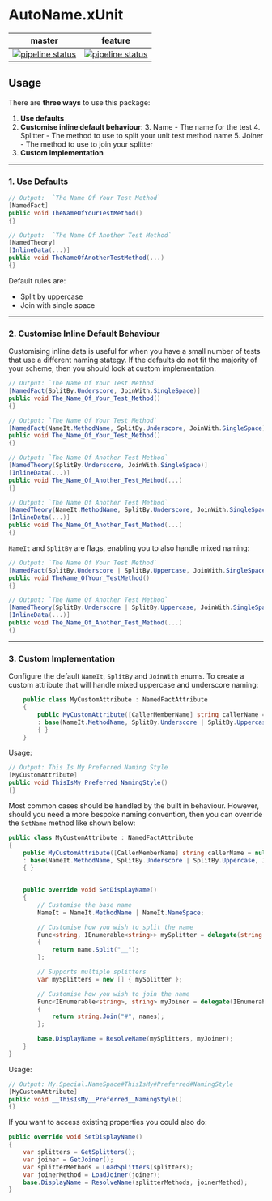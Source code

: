 # AutoName.xUnit

| master | feature
| --- | ---
| [![pipeline status](https://gitlab.com/gudthing/autoname.xunit/badges/master/pipeline.svg)](https://gitlab.com/gudthing/autoname.xunit/commits/master) | [![pipeline status](https://gitlab.com/gudthing/autoname.xunit/badges/feature/ci/pipeline.svg)](https://gitlab.com/gudthing/autoname.xunit/commits/feature/ci)
 

## Usage
There are **three ways** to use this package:

1. **Use defaults**
2. **Customise inline default behaviour**:
    3. Name - The name for the test
    4. Splitter - The method to use to split your unit test method name
    5. Joiner - The method to use to join your splitter
6. **Custom Implementation**

---
### 1. Use Defaults 

```c#
// Output:  `The Name Of Your Test Method`
[NamedFact]
public void TheNameOfYourTestMethod() 
{}

// Output:  `The Name Of Another Test Method`
[NamedTheory]
[InlineData(...)]
public void TheNameOfAnotherTestMethod(...) 
{}

```
Default rules are: 
* Split by uppercase
* Join with single space

---
### 2. Customise Inline Default Behaviour
Customising inline data is useful for when you have a small number of tests that use a different naming stategy. If the defaults do not fit the majority of your scheme, then you should look at custom implementation.

```c#
// Output: `The Name Of Your Test Method`
[NamedFact(SplitBy.Underscore, JoinWith.SingleSpace)] 
public void The_Name_Of_Your_Test_Method()
{}

// Output: `The Name Of Your Test Method`
[NamedFact(NameIt.MethodName, SplitBy.Underscore, JoinWith.SingleSpace)] 
public void The_Name_Of_Your_Test_Method()
{}

// Output: `The Name Of Another Test Method`
[NamedTheory(SplitBy.Underscore, JoinWith.SingleSpace)]
[InlineData(...)]
public void The_Name_Of_Another_Test_Method(...)
{}

// Output: `The Name Of Another Test Method`
[NamedTheory(NameIt.MethodName, SplitBy.Underscore, JoinWith.SingleSpace)]
[InlineData(...)]
public void The_Name_Of_Another_Test_Method(...)
{}

```
`NameIt` and `SplitBy` are flags, enabling you to also handle mixed naming: 
```c#
// Output: `The Name Of Your Test Method`
[NamedFact(SplitBy.Underscore | SplitBy.Uppercase, JoinWith.SingleSpace)] 
public void TheName_OfYour_TestMethod()
{}

// Output: `The Name Of Another Test Method`
[NamedTheory(SplitBy.Underscore | SplitBy.Uppercase, JoinWith.SingleSpace)]
[InlineData(...)]
public void The_Name_Of_Another_Test_Method(...)
{}
```

---
### 3. Custom Implementation

Configure the default `NameIt`, `SplitBy` and `JoinWith` enums. To create a custom attribute that will handle mixed uppercase and underscore naming:
```c#
    public class MyCustomAttribute : NamedFactAttribute
    {
		public MyCustomAttribute([CallerMemberName] string callerName = null, [CallerFilePath] string sourceFilePath = null)
		: base(NameIt.MethodName, SplitBy.Underscore | SplitBy.Uppercase, JoinWith.SingleSpace, callerName, sourceFilePath)
		{ }
    }
```
Usage: 
```c#
// Output: This Is My Preferred Naming Style
[MyCustomAttribute]
public void ThisIsMy_Preferred_NamingStyle()
{}
```

Most common cases should be handled by the built in behaviour. However, should you need a more bespoke naming convention, then you can override the `SetName` method like shown below:
```c#
public class MyCustomAttribute : NamedFactAttribute
{
	public MyCustomAttribute([CallerMemberName] string callerName = null, [CallerFilePath] string sourceFilePath = null)
	: base(NameIt.MethodName, SplitBy.Underscore | SplitBy.Uppercase, JoinWith.SingleSpace, callerName, sourceFilePath)
	{ }

    
    public override void SetDisplayName()
    {
        // Customise the base name
        NameIt = NameIt.MethodName | NameIt.NameSpace;

        // Customise how you wish to split the name 
        Func<string, IEnumerable<string>> mySplitter = delegate(string name)
        {
            return name.Split("__");
        }; 

        // Supports multiple splitters
        var mySplitters = new [] { mySplitter };

        // Customise how you wish to join the name
        Func<IEnumerable<string>, string> myJoiner = delegate(IEnumerable<string> names)
        {
            return string.Join("#", names);
        };

		base.DisplayName = ResolveName(mySplitters, myJoiner);
    }
}
```
Usage:
```c#
// Output: My.Special.NameSpace#ThisIsMy#Preferred#NamingStyle
[MyCustomAttribute]
public void __ThisIsMy__Preferred__NamingStyle()
{}
```
If you want to access existing properties you could also do:
```c#
public override void SetDisplayName()
{
    var splitters = GetSplitters();
    var joiner = GetJoiner();
    var splitterMethods = LoadSplitters(splitters);
    var joinerMethod = LoadJoiner(joiner);
    base.DisplayName = ResolveName(splitterMethods, joinerMethod);
}
```